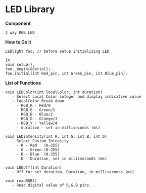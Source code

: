 # **LED Library**

   **Component**
   ```
   3 way RGB LED  
   ```
  
   **How to Do It**
   ```Arduino
   LEDlight foo; // before setup initializing LED
   
   In
   void setup(),
   foo._begin(&Serial);
   foo.initial(int Red_pin, int Green_pin, int Blue_pin);
   ```
  
   **List of Functions**
   ```Arduino
   void LEDColor(int localColor, int duration)
      - Select Local Color integer and display indicative value
      - localColor Break down
        - RGB_R - Red/0
        - RGB_G - Green/1
        - RGB_B - Blue/2
        - RGB_O - Orange/3
        - RGB_Y - Yellow/4
        - duration - set in milliseconds (ms)
   ```
   ```Arduino
   void LEDintensity(int R, int G, int B, int D)
      - Select Custom Intensity
        - R - Red   (0-255)
        - G - Green (0-255)
        - B - Blue  (0-255)
        - D - Duration, set in miliiseconds (ms)
   ```
   ```Arduino
   void LEDoff(int Duration)
      - Off for set duration, Duration, in milliseconds (ms)
   ```
   ```Arduino
   void readRGB()
      - Read digital value of R,G,B pins.
   ```
  

